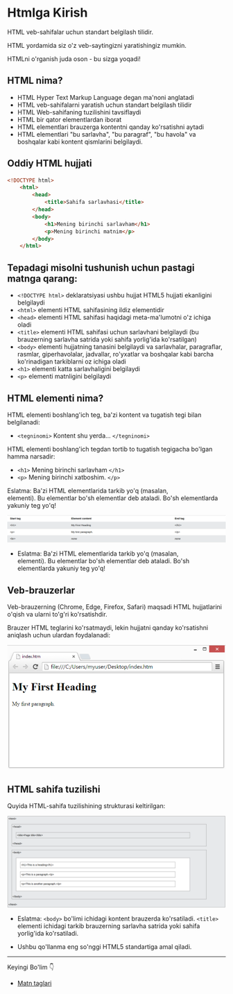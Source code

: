 # Htmlga Kirish 

HTML veb-sahifalar uchun standart belgilash tilidir.

HTML yordamida siz o'z veb-saytingizni yaratishingiz mumkin. 

HTMLni o'rganish juda oson - bu sizga yoqadi!

## HTML nima?

- HTML Hyper Text Markup Language degan ma'noni anglatadi
- HTML veb-sahifalarni yaratish uchun standart belgilash tilidir
- HTML Web-sahifaning tuzilishini tavsiflaydi
- HTML bir qator elementlardan iborat
- HTML elementlari brauzerga kontentni qanday ko'rsatishni aytadi
- HTML elementlari "bu sarlavha", "bu paragraf", "bu havola" va boshqalar kabi kontent qismlarini belgilaydi.

## Oddiy HTML hujjati
```html
<!DOCTYPE html>
    <html>
        <head>
            <title>Sahifa sarlavhasi</title>
        </head>
        <body>
            <h1>Mening birinchi sarlavham</h1>
            <p>Mening birinchi matnim</p>
        </body>
    </html>
```

## Tepadagi misolni tushunish uchun pastagi matnga qarang: 

- `<!DOCTYPE html>` deklaratsiyasi ushbu hujjat HTML5 hujjati ekanligini belgilaydi
- `<html>` elementi HTML sahifasining ildiz elementidir
- `<head>` elementi HTML sahifasi haqidagi meta-ma'lumotni o'z ichiga oladi
- `<title>` elementi HTML sahifasi uchun sarlavhani belgilaydi (bu brauzerning sarlavha satrida yoki sahifa yorlig'ida ko'rsatilgan)
- `<body>` elementi hujjatning tanasini belgilaydi va sarlavhalar, paragraflar, rasmlar, giperhavolalar, jadvallar, ro'yxatlar va boshqalar kabi barcha ko'rinadigan tarkiblarni oz ichiga oladi
- `<h1>` elementi katta sarlavhaligini belgilaydi
- `<p>` elementi matnligini belgilaydi

## HTML elementi nima?

HTML elementi boshlang'ich teg, ba'zi kontent va tugatish tegi bilan belgilanadi:
- `<tegninomi>` Kontent shu yerda... `</tegninomi>`

HTML elementi boshlang'ich tegdan tortib to tugatish tegigacha bo'lgan hamma narsadir:

- `<h1>` Mening birinchi sarlavham `</h1>` 
- `<p>` Mening birinchi xatboshim. `</p>`

Eslatma: Ba'zi HTML elementlarida tarkib yo'q (masalan, <br> elementi). Bu elementlar bo'sh elementlar deb ataladi. Bo'sh elementlarda yakuniy teg yo'q!

![matn!](./images/htmlbasic.png)


- Eslatma: Ba'zi HTML elementlarida tarkib yo'q (masalan, <br> elementi). Bu elementlar bo'sh elementlar deb ataladi. Bo'sh elementlarda yakuniy teg yo'q!

## Veb-brauzerlar

Veb-brauzerning (Chrome, Edge, Firefox, Safari) maqsadi HTML hujjatlarini o'qish va ularni to'g'ri ko'rsatishdir.

Brauzer HTML teglarini ko'rsatmaydi, lekin hujjatni qanday ko'rsatishni aniqlash uchun ulardan foydalanadi:

![veb browser!](./images/veb_borwser.png)

## HTML sahifa tuzilishi

Quyida HTML-sahifa tuzilishining strukturasi keltirilgan:

![structura!](./images/structura.png)

- Eslatma: `<body>` bo'limi ichidagi kontent brauzerda ko'rsatiladi. `<title>` elementi ichidagi tarkib brauzerning sarlavha satrida yoki sahifa yorlig'ida ko'rsatiladi.

- Ushbu qo'llanma eng so'nggi HTML5 standartiga amal qiladi.

---

Keyingi Bo'lim 👇

- [Matn taglari](/Topics/Html/matn)
